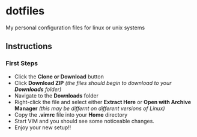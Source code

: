 # dotfiles
My personal configuration files for linux or unix systems

## Instructions

### First Steps
* Click the **Clone or Download** button
* Click **Download ZIP** *(the files should begin to download to your **Downloads** folder)*
* Navigate to the **Downloads** folder
* Right-click the file and select either **Extract Here** or **Open with Archive Manager** *(this may be differnt on different versions of Linux)*
* Copy the **.vimrc** file into your **Home** directory
* Start VIM and you should see some noticeable changes.  
* Enjoy your new setup!!

